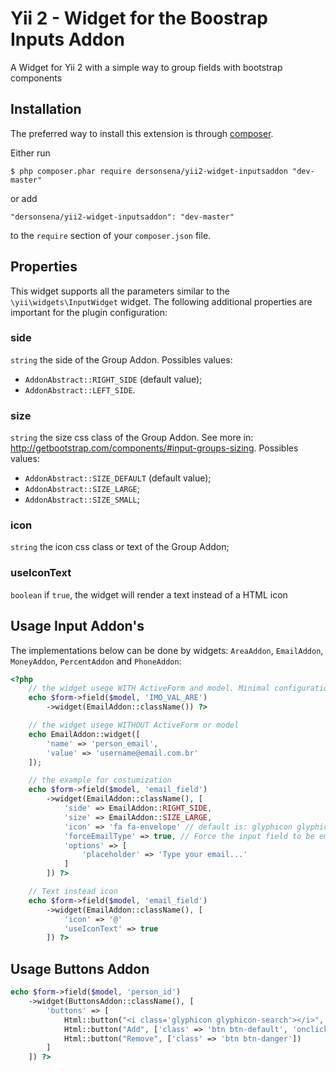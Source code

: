 # Yii 2 - Widget for the Boostrap Inputs Addon
A Widget for Yii 2 with a simple way to group fields with bootstrap components

## Installation

The preferred way to install this extension is through [composer](http://getcomposer.org/download/).

Either run

```
$ php composer.phar require dersonsena/yii2-widget-inputsaddon "dev-master"
```

or add

```
"dersonsena/yii2-widget-inputsaddon": "dev-master"
```

to the ```require``` section of your `composer.json` file.

## Properties

This widget supports all the parameters similar to the `\yii\widgets\InputWidget` widget. The following additional properties are important for the plugin configuration:

### side

`string` the side of the Group Addon. Possibles values: 
- `AddonAbstract::RIGHT_SIDE` (default value);
- `AddonAbstract::LEFT_SIDE`.

### size

`string` the size css class of the Group Addon. See more in: http://getbootstrap.com/components/#input-groups-sizing. Possibles values:
- `AddonAbstract::SIZE_DEFAULT` (default value);
- `AddonAbstract::SIZE_LARGE`;
- `AddonAbstract::SIZE_SMALL`;

### icon

`string` the icon css class or text of the Group Addon;

### useIconText

`boolean` if `true`, the widget will render a text instead of a HTML icon

## Usage Input Addon's

The implementations below can be done by widgets: `AreaAddon`, `EmailAddon`, `MoneyAddon`, `PercentAddon` and `PhoneAddon`:

```php
<?php 
    // the widget usege WITH ActiveForm and model. Minimal configuration
    echo $form->field($model, 'IMO_VAL_ARE')
        ->widget(EmailAddon::className()) ?>

    // the widget usege WITHOUT ActiveForm or model
    echo EmailAddon::widget([
        'name' => 'person_email',
        'value' => 'username@email.com.br'
    ]);

    // the example for costumization
    echo $form->field($model, 'email_field')
        ->widget(EmailAddon::className(), [
            'side' => EmailAddon::RIGHT_SIDE,
            'size' => EmailAddon::SIZE_LARGE,
            'icon' => 'fa fa-envelope' // default is: glyphicon glyphicon-envelope
            'forceEmailType' => true, // Force the input field to be email type. Available only for EmailAddon
            'options' => [
                'placeholder' => 'Type your email...'
            ]
        ]) ?>

    // Text instead icon
    echo $form->field($model, 'email_field')
        ->widget(EmailAddon::className(), [
            'icon' => '@'
            'useIconText' => true
        ]) ?>
```

## Usage Buttons Addon

```php
echo $form->field($model, 'person_id')
    ->widget(ButtonsAddon::className(), [
        'buttons' => [
            Html::button("<i class='glyphicon glyphicon-search'></i>", ['class' => 'btn btn-primary']),
            Html::button("Add", ['class' => 'btn btn-default', 'onclick' => 'alert("Add")']),
            Html::button("Remove", ['class' => 'btn btn-danger'])
        ]
    ]) ?>
```